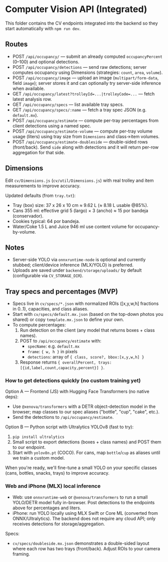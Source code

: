# Computer Vision API (Integrated)

This folder contains the CV endpoints integrated into the backend so they start automatically with `npm run dev`.

## Routes

- POST `/api/occupancy/` — submit an already computed `occupancyPercent` (0–100) and optional detections.
- POST `/api/occupancy/detections` — send raw detections; server computes occupancy using Dimensions (strategies: `count`, `area`, `volume`).
- POST `/api/occupancy/image` — upload an image (`multipart/form-data`, field `image`); server stores it and can optionally try server-side inference when available.
- GET  `/api/occupancy/latest?trolleyId=...|trolleyCode=...` — fetch latest analysis row.
 - GET  `/api/occupancy/specs` — list available tray specs.
 - GET  `/api/occupancy/specs/:name` — fetch a tray spec JSON (e.g. `default.mx`).
 - POST `/api/occupancy/estimate` — compute per-tray percentages from client detections using a named spec.
 - POST `/api/occupancy/estimate-volume` — compute per-tray volume usage (liters) using tray size from `Dimensions` and class->item volumes.
 - POST `/api/occupancy/estimate-doubleside` — double-sided rows (front/back). Send `side` along with detections and it will return per-row aggregation for that side.

## Dimensions

Edit `cv/Dimensions.js` (`cv/util/Dimensions.js`) with real trolley and item measurements to improve accuracy.

Updated defaults (from `tray.txt`):
- Tray (box) size: 37 x 26 x 10 cm ≈ 9.62 L (≈ 8.18 L usable @85%).
- Cans 355 ml: effective grid 5 (largo) × 3 (ancho) ≈ 15 por bandeja (conservador).
- Cookies typical: 64 por bandeja.
- Water/Coke 1.5 L and Juice 946 ml use content volume for occupancy-by-volume.

## Notes

- Server-side YOLO via `onnxruntime-node` is optional and currently stubbed; client/device inference (MLX/YOLO) is preferred.
- Uploads are saved under `backend/storage/uploads/` by default (configurable via `CV_STORAGE_DIR`).

## Tray specs and percentages (MVP)

- Specs live in `cv/specs/*.json` with normalized ROIs ([x,y,w,h] fractions in 0..1), capacities, and class aliases.
- Start with `cv/specs/default.mx.json` (based on the top-down photos you shared) or copy `template.mx.json` to define your own.
- To compute percentages:
	1) Run detection on the client (any model that returns boxes + class names).
	2) POST to `/api/occupancy/estimate` with:
		 - `specName`: e.g. `default.mx`
		 - `frame`: `{ w, h }` in pixels
		 - `detections`: array of `{ class, score?, bbox:[x,y,w,h] }`
	3) Response returns `{ overallPercent, trays:[{id,label,count,capacity,percent}] }`.

### How to get detections quickly (no custom training yet)

Option A — Frontend (JS) with Hugging Face Transformers (no native deps):

- Use `@xenova/transformers` with a DETR object-detection model in the browser; map classes to our spec aliases ("bottle", "cup", "cake", etc.).
- Send the detections to `/api/occupancy/estimate`.

Option B — Python script with Ultralytics YOLOv8 (fast to try):

1) `pip install ultralytics`
2) Small script to export detections (boxes + class names) and POST them to our endpoint.
3) Start with `yolov8n.pt` (COCO). For cans, map `bottle`/`cup` as aliases until we train a custom model.

When you're ready, we'll fine-tune a small YOLO on your specific classes (cans, bottles, snacks, trays) to improve accuracy.

### Web and iPhone (MLX) local inference

- Web: use `onnxruntime-web` or `@xenova/transformers` to run a small YOLO/DETR model fully in-browser. Post detections to the endpoints above for percentages and liters.
- iPhone: run YOLO locally using MLX Swift or Core ML (converted from ONNX/Ultralytics). The backend does not require any cloud API; only receives detections for storage/aggregation.

Specs:
- `cv/specs/doubleside.mx.json` demonstrates a double-sided layout where each row has two trays (front/back). Adjust ROIs to your camera framing.
